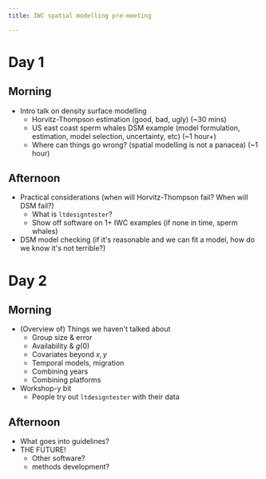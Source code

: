 ```yaml
---
title: IWC spatial modelling pre-meeting

---
```



# Day 1

## Morning

- Intro talk on density surface modelling
  - Horvitz-Thompson estimation (good, bad, ugly) (~30 mins)
  - US east coast sperm whales DSM example (model formulation, estimation, model selection, uncertainty, etc) (~1 hour+)
  - Where can things go wrong? (spatial modelling is not a panacea) (~1 hour)

## Afternoon

- Practical considerations (when will Horvitz-Thompson fail? When will DSM fail?)
  - What is `ltdesigntester`?
  - Show off software on 1+ IWC examples (if none in time, sperm whales)
- DSM model checking (if it's reasonable and we can fit a model, how do we know it's not terrible?)


# Day 2

## Morning

- (Overview of) Things we haven't talked about
  - Group size & error
  - Availability & $g(0)$
  - Covariates beyond $x, y$
  - Temporal models, migration
  - Combining years
  - Combining platforms
- Workshop-y bit
  - People try out `ltdesigntester` with their data

## Afternoon

- What goes into guidelines?
- THE FUTURE!
  - Other software?
  - methods development?


